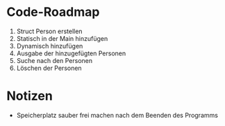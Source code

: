 # Code-Roadmap

1. Struct Person erstellen
2. Statisch in der Main hinzufügen
3. Dynamisch hinzufügen
4. Ausgabe der hinzugefügten Personen
5. Suche nach den Personen
6. Löschen der Personen

# Notizen
- Speicherplatz sauber frei machen nach dem Beenden des Programms
